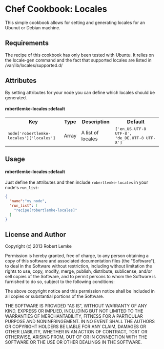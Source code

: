Chef Cookbook: Locales
======================
This simple cookbook allows for setting and generating locales for an Ubunut or
Debian machine.

Requirements
------------
The recipe of this cookbook has only been tested with Ubuntu. It relies on the
locale-gen command and the fact that supported locales are listed in
/var/lib/locales/supported.d/

Attributes
----------
By setting attributes for your node you can define which locales should be generated.

#### robertlemke-locales::default
<table>
  <tr>
    <th>Key</th>
    <th>Type</th>
    <th>Description</th>
    <th>Default</th>
  </tr>
  <tr>
    <td><tt>node['robertlemke-locales']['locales']</tt></td>
    <td>Array</td>
    <td>A list of locales</td>
    <td><tt>['en_US.UTF-8 UTF-8', 'de_DE.UTF-8 UTF-8']</tt></td>
  </tr>
</table>

Usage
-----
#### robertlemke-locales::default

Just define the attributes and then include `robertlemke-locales` in your node's
`run_list`:

```json
{
  "name":"my_node",
  "run_list": [
    "recipe[robertlemke-locales]"
  ]
}
```

License and Author
------------------
Copyright (c) 2013 Robert Lemke

Permission is hereby granted, free of charge, to any person obtaining a copy of this
software and associated documentation files (the "Software"), to deal in the
Software without restriction, including without limitation the rights to use, copy,
modify, merge, publish, distribute, sublicense, and/or sell copies of the Software,
and to permit persons to whom the Software is furnished to do so, subject to the
following conditions:

The above copyright notice and this permission notice shall be included in all
copies or substantial portions of the Software.

THE SOFTWARE IS PROVIDED "AS IS", WITHOUT WARRANTY OF ANY KIND, EXPRESS OR IMPLIED,
INCLUDING BUT NOT LIMITED TO THE WARRANTIES OF MERCHANTABILITY, FITNESS FOR A
PARTICULAR PURPOSE AND NONINFRINGEMENT. IN NO EVENT SHALL THE AUTHORS OR COPYRIGHT
HOLDERS BE LIABLE FOR ANY CLAIM, DAMAGES OR OTHER LIABILITY, WHETHER IN AN ACTION OF
CONTRACT, TORT OR OTHERWISE, ARISING FROM, OUT OF OR IN CONNECTION WITH THE SOFTWARE
OR THE USE OR OTHER DEALINGS IN THE SOFTWARE.

